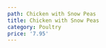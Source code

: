 ```yaml
---
path: Chicken with Snow Peas
title: Chicken with Snow Peas
category: Poultry
price: '7.95'
---
```


